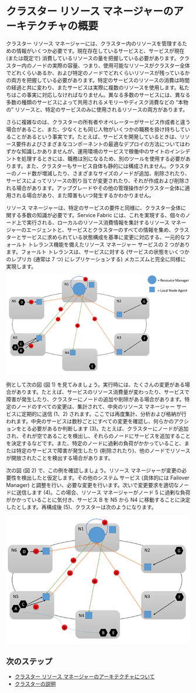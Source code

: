 <properties
   pageTitle="リソース マネージャー アーキテクチャ | Microsoft Azure"
   description="Service Fabric クラスター リソース マネージャーのアーキテクチャの概要。"
   services="service-fabric"
   documentationCenter=".net"
   authors="masnider"
   manager="timlt"
   editor=""/>

<tags
   ms.service="Service-Fabric"
   ms.devlang="dotnet"
   ms.topic="article"
   ms.tgt_pltfrm="NA"
   ms.workload="NA"
   ms.date="03/03/2016"
   ms.author="masnider"/>

# クラスター リソース マネージャーのアーキテクチャの概要
クラスター リソース マネージャーには、クラスター内のリソースを管理するための情報がいくつか必要です。現在存在しているサービスと、サービスが現在 (または既定で) 消費しているリソースの量を把握している必要があります。クラスター内のノードの実際の容量、つまり、使用可能なリソースがクラスター全体でどれくらいあるか、および特定のノードでどれくらいリソースが残っているかの両方を把握している必要があります。特定のサービスのリソースの消費は時間の経過と共に変わり、またサービスは実際に複数のリソースを使用します。私たちはこの事実に対応しなければなりません。異なる多数のサービスには、異なる多数の種類のサービスによって共用されるメモリーやディスク消費などの “本物の” リソースと、特定のサービスのみに使用されるリソースの両方があります。

さらに複雑なのは、クラスターの所有者やオペレーターがサービス作成者と違う場合があること、また、少なくとも同じ人物がいくつかの職務を掛け持ちしていることがあるという事実です。たとえば、サービスを開発しているときは、リソース要件およびさまざまなコンポーネントの最適なデプロイの方法についてはわずかな知識しかありませんが、運用環境のサービスで稼働中のサイトのインシデントを処理するときには、職務は別になるため、別のツールを使用する必要があります。また、クラスターもサービス自体も静的には構成されません。クラスターのノード数が増減したり、さまざまなサイズのノードが追加、削除されたり、サービスによってリソースの割り当てが変更されたり、それが作成および削除される場合があります。アップグレードやその他の管理操作がクラスター全体に適用される場合があり、また障害もいつ発生するかわかりません。

リソース マネージャーは、特定のサービスの要件と同様に、クラスター全体に関する多数の知識が必要です。Service Fabric には、これを実現する、個々のノード上で実行される、ローカルのリソース消費情報を集計するリソース マネージャーのエージェントと、サービスとクラスターのすべての情報を集め、クラスターとサービスに求められている状態構成を基準に変更に対応する、一元的なフォールト トレランス機能を備えたリソース マネージャー サービスの 2 つがあります。フォールト トレランスは、サービスに対する (サービスの状態をいくつかのレプリカ (通常は 7 つ) にレプリケーションする) メカニズムと完全に同様に実現します。

![リソース バランサーのアーキテクチャ][Image1]

例として次の図 (図 1) を見てみましょう。実行時には、たくさんの変更がある場合があります。たとえば、サービスのリソース消費量が変わったり、サービスで障害が発生したり、クラスターにノードの追加や削除がある場合があります。特定のノードのすべての変更は、集計されて、中央のリソース マネージャー サービスに定期的に送信 (1、2) されます。ここでは再度集計、分析および格納が行われます。中央のサービスは数秒ごとにすべての変更を確認し、何らかのアクションをとる必要があるか判断します (3)。たとえば、クラスターにノードが追加され、それが空であることを検出し、それらのノードにサービスを追加することを決定するなどです。また、特定のノードに過剰の負荷がかかっていること、または特定のサービスで障害が発生したり (削除されたり)、他のノードでリソースが開放されたことを検出する場合があります。

次の図 (図 2) で、この例を確認しましょう。リソース マネージャーが変更の必要性を検出したと仮定します。その他のシステム サービス (具体的には Failover Manager) と調整を行い、必要な変更を行います。次いで変更要求を適切なノードに送信します (4)。この場合、リソース マネージャーがノード 5 に過剰な負荷がかかっていることに気付き、サービス B を N5 から N4 に移動することに決定したとします。再構成後 (5)、クラスターは次のようになります。

![リソース バランサーのアーキテクチャ][Image2]

<!--Every topic should have next steps and links to the next logical set of content to keep the customer engaged-->
<!--Every topic should have next steps and links to the next logical set of content to keep the customer engaged-->
## 次のステップ
- [クラスター リソース マネージャーのアーキテクチャについて](service-fabric-cluster-resource-manager-architecture.md)
- [クラスターの説明](service-fabric-cluster-resource-manager-cluster-description.md)

[Image1]: ./media/service-fabric-cluster-resource-manager-architecture/Service-Fabric-Resource-Manager-Architecture-Activity-1.png
[Image2]: ./media/service-fabric-cluster-resource-manager-architecture/Service-Fabric-Resource-Manager-Architecture-Activity-2.png

<!---HONumber=AcomDC_0309_2016-->